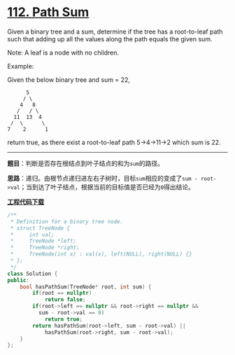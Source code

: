 # [112. Path Sum](https://leetcode.com/problems/path-sum/)

Given a binary tree and a sum, determine if the tree has a root-to-leaf path such that adding up all the values along the path equals the given sum.

Note: A leaf is a node with no children.

Example:

Given the below binary tree and sum = 22,

          5
         / \
        4   8
       /   / \
      11  13  4
     /  \      \
    7    2      1

return true, as there exist a root-to-leaf path 5->4->11->2 which sum is 22.

-----

**题目**：判断是否存在根结点到叶子结点的和为`sum`的路径。

**思路**：递归。由根节点递归进左右子树时，目标`sum`相应的变成了`sum - root->val`；当到达了叶子结点，根据当前的目标值是否已经为`0`得出结论。

[**工程代码下载**](https://github.com/shenkh/leetcode)

```cpp
/**
 * Definition for a binary tree node.
 * struct TreeNode {
 *     int val;
 *     TreeNode *left;
 *     TreeNode *right;
 *     TreeNode(int x) : val(x), left(NULL), right(NULL) {}
 * };
 */
class Solution {
public:
    bool hasPathSum(TreeNode* root, int sum) {
        if(root == nullptr)
            return false;
        if(root->left == nullptr && root->right == nullptr &&
          sum - root->val == 0)
            return true;
        return hasPathSum(root->left, sum - root->val) ||
            hasPathSum(root->right, sum - root->val);
    }
};
```